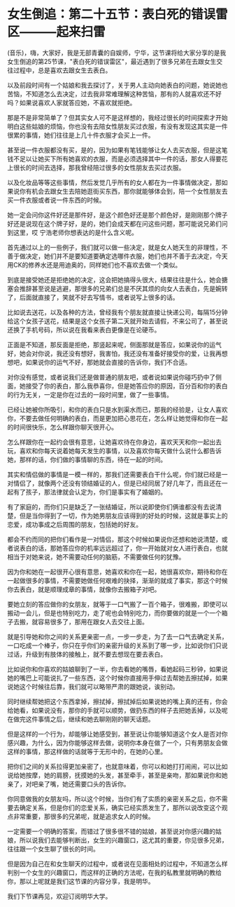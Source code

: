 # 女生倒追：第二十五节：表白死的错误雷区———起来扫雷

(音乐)，嗨，大家好，我是无部青囊的自娱师，宁华，这节课将给大家分享的是我女生倒追的第25节课，"表白死的错误雷区"，最近遇到了很多兄弟在去跟女生交往过程中，总是喜欢去跟女生去表白。

以及前段时间有一个姑娘和我去探讨了，关于男人主动向她表白的问题，她说她也苦恼，不知道怎么去决定，过去我非常难理解这种苦恼，那有的人就喜欢还不好吗？如果说喜欢人家就答应她，不喜欢就拒绝。

那是不是非常简单了？但其实女人可不是这样想的，我经过很长的时间探索才开始明白这些姑娘的烦恼，你也没有去陪女性朋友买过衣服，有没有发现这其实是一件很累的事情，她们往往是上几十件衣服才会买上一件。

甚至说一件衣服都没有买，是的，因为如果有笔钱能够让女人去买衣服，但是这笔钱不足以让她买下所有她喜欢的衣服，而是必须选择其中一件的话，那女人得要花上很长的时间去选择，那我曾经陪过很多的女性朋友去买过衣服。

以及化妆品等等这些事情，然后发觉几乎所有的女人都在为一件事情做决定，那如果说你有机会去跟女生去陪她逛街买东西，那你就能够体会到，陪一个女性朋友去买一件衣服或者说一件东西的时候。

她一定会问你这件好还是那件好，是这个颜色好还是那个颜色好，是刚刚那个牌子好还是说现在这个牌子好，是的，她们会成天都在问这些问题，那可能说兄弟们问到这里，哎 宁浩老师你想表达的是什么含义呢。

首先通过以上的一些例子，我们就可以做一些决定，就是女人她天生的非理性，不善于做决定，她们并不是要知道要确定选哪件衣服，她们也并不善于去决定，今天用CK的修养水还是用迪奥的，同样她们也不喜欢去做一个类似。

到底是接受她还是拒绝她的决定，这会把她搞得头很大，结果往往是什么，她会搪塞会推辞甚至说是逃避，那很多的兄弟们总是不厌其烦的向女人去表白，先是婉转了，后面就直接了，笑就不好去写情书，或者说写上很多的话。

比如说去送花，以及各种的方法，曾经我有个朋友就直接让快递公司，每隔15分钟给这个女孩子送花，结果是这个女孩子第二天就开始去请假，不来公司了，甚至说还换了手机号码，所以说在我看来表白更像是在论硬币。

正面是不知道，那反面是拒绝，那竖起来呢，侧面那就是答应，如果说你的运气好，她会对你说，我还没有想好，我害怕，我还没有准备好接受你的爱，让我再想想吧，如果说你的运气不好，那她就会直接的告诉你，我们不合适。

对你没有感觉，或者说我们还是做普通的朋友吧，或者说如果说你碰巧扔中了侧面，她接受了你的表白，那么我恭喜你，但是她答应你的原因，百分百和你的表白的行为无关，一定是你在过去的一段时间里，做了一些事情。

已经让她被你所吸引，和你的表白只是水到渠水而已，那我的经验是，让女人喜欢你，不要去做任何明确的表白，而是更加把心思花在，怎么样让她觉得和你在一起的时间很快乐，怎么样跟你聊天很开心。

怎么样跟你在一起约会很有意思，让她喜欢待在你身边，喜欢天天和你一起出去玩，喜欢和你每天说着她每天发生的事情，以及喜欢你每天做什么说什么都告诉她，那样的话，你们做的事情聊的东西，待在一起的时间。

其实和情侣做的事情是一模一样的，那我们还需要表白干什么呢，你们就已经是一对情侣了，就像两个还没有领结婚证的人，但是已经同居了好几年了，而且还在一起有了孩子，那法律就会认定为，你们是事实有了婚姻的。

有了家庭的，而你们只是缺乏了一张结婚证，所以说即使你们俩谁都没有去说清楚，但是当你得到了一切，作为她男朋友应该得到的好处的时候，这就是事实上的恋爱，成功事成之后周围的朋友，包括她的好友。

都会不约而同的把你们看作是一对情侣，那这个时候如果说你还想和她说清楚，或者说表白的话，那她答应你的机率远远超过了，你一开始就对女人进行表白，也就相当于对她来说，她不需要动任何的脑筋，不需要做任何的犹豫。

因为你和她在一起很开心很有意思，她喜欢和你在一起，她很喜欢你，期待和你在一起做很多的事情，不需要她做任何艰难的抉择，渐渐的就成了事实，那这个时候你去表白，就是顺理成章的事情，就像你去搬箱子对吧。

要她立刻的答应做你的女朋友，就等于一口气搬了一百个箱子，很难搬，即使可以搬动一会儿，但是也特别吃力，走了呢也会特别吃力，而你要做的就是一个一个箱子去搬，就容易很多了，那用在跟女人去交往上面。

就是引导她和你之间的关系更亲密一点，一步一步走，为了去一口气去确定关系，一口吃成一个棒子，你只在乎你们的亲密升级的关系到了哪一步，比如说你们只说过话，升级到有肢体的接触上，就不要去想现在要去表白。

比如说你和你喜欢的姑娘聊到了一半，你去看她的嘴唇，看她起码三秒钟，如果说她的嘴巴上可能说扎了一些东西，这个时候你直接用手伸过去帮她去擦拭掉，如果说她这个时候往后靠，我们就可以略带严肃的跟她说，诶别动。

同时继续帮她把这个东西拿掉，擦拭掉，擦拭掉后如果说她的嘴上真的还有，你会给她看，如果说没有，那你的手就可以顺势，做扔东西的样子去把她丢掉，以及呢在做完这件事情之后，继续和她去聊刚刚的聊天话题。

但是这样的一个行为，却能够让她感受到，甚至说让你能够知道这个女人是否对你感兴趣，为什么，因为你能够这样去做，说明你本身在做了一个，只有男朋友会做这样的事情，那这样做的话就等于无形中的，在她的心里。

把你们之间的关系拉得更加亲密了，也就意味着，你可以和她打打闹闹，可以比如说给她按摩，她的肩膀，抚摸她的头发，甚至牵手，甚至是亲吻，那如果说你和她亲了，对吧亲了嘴，她还需要口头的告诉你。

你同意做我的女朋友吗，所以这个时候，当你们有了实质的亲密关系之后，你不需要去确定关系，但是你们的恋爱关系，确实已经实质发生了，那所以说改变这个观点非常重要，那很多的兄弟呢，就是追求女人的时候。

一定需要一个明确的答案，而错过了很多很不错的姑娘，甚至说对你感兴趣的姑娘，所以说我们去能够判断出，女生的兴趣窗口，这尤其的重要，你见很多兄弟，往往跟一个女生聊了很长的时间。

但是因为自己在和女生聊天的过程中，或者说在见面相处的过程中，不知道怎么样判别一个女生的兴趣窗口，而这样的正确的方法呢，在我的私教里就明确的教给你，那以上呢就是我们这节课的内容分享，我是明华。

我们下节课再见，欢迎订阅明华大学。